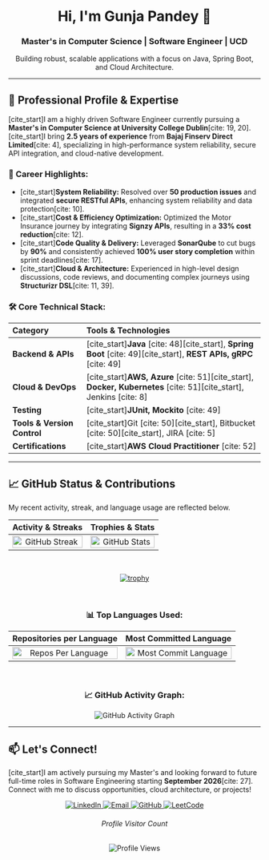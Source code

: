 <h1 align="center">Hi, I'm Gunja Pandey 👋</h1>
<h3 align="center">Master's in Computer Science | Software Engineer | UCD</h3>
<p align="center">Building robust, scalable applications with a focus on Java, Spring Boot, and Cloud Architecture.</p>

---

## 🚀 Professional Profile & Expertise

[cite_start]I am a highly driven Software Engineer currently pursuing a **Master's in Computer Science at University College Dublin**[cite: 19, 20]. [cite_start]I bring **2.5 years of experience** from **Bajaj Finserv Direct Limited**[cite: 4], specializing in high-performance system reliability, secure API integration, and cloud-native development.

### 💼 Career Highlights:
- [cite_start]**System Reliability:** Resolved over **50 production issues** and integrated **secure RESTful APIs**, enhancing system reliability and data protection[cite: 10].
- [cite_start]**Cost & Efficiency Optimization:** Optimized the Motor Insurance journey by integrating **Signzy APIs**, resulting in a **33% cost reduction**[cite: 12].
- [cite_start]**Code Quality & Delivery:** Leveraged **SonarQube** to cut bugs by **90%** and consistently achieved **100% user story completion** within sprint deadlines[cite: 17].
- [cite_start]**Cloud & Architecture:** Experienced in high-level design discussions, code reviews, and documenting complex journeys using **Structurizr DSL**[cite: 11, 39].

### 🛠️ Core Technical Stack:

| Category | Tools & Technologies |
| :--- | :--- |
| **Backend & APIs** | [cite_start]**Java** [cite: 48][cite_start], **Spring Boot** [cite: 49][cite_start], **REST APIs, gRPC** [cite: 49] |
| **Cloud & DevOps** | [cite_start]**AWS, Azure** [cite: 51][cite_start], **Docker, Kubernetes** [cite: 51][cite_start], Jenkins [cite: 8] |
| **Testing** | [cite_start]**JUnit, Mockito** [cite: 49] |
| **Tools & Version Control** | [cite_start]Git [cite: 50][cite_start], Bitbucket [cite: 50][cite_start], JIRA [cite: 5] |
| **Certifications** | [cite_start]**AWS Cloud Practitioner** [cite: 52] |

---

## 📈 GitHub Status & Contributions

My recent activity, streak, and language usage are reflected below.

<div align="center">

| Activity & Streaks | Trophies & Stats |
| :---: | :---: |
| <img src="https://github-readme-streak-stats.herokuapp.com/?user=gunjapandey&theme=blood-orange&hide_border=true" alt="GitHub Streak" width="100%"> | <img src="https://github-readme-stats.vercel.app/api?username=gunjapandey&show_icons=true&hide_border=true&theme=buefy" alt="GitHub Stats" width="100%"> |

  <br/>

  [![trophy](https://github-profile-trophy.vercel.app/?username=gunjapandey&rank=SSS,SS,S,AAA,AA,A,B,C,UNKNOWN&theme=dracula&margin-w=5)](https://github.com/ryo-ma/github-profile-trophy)

  <br/>

### 📊 Top Languages Used:

| Repositories per Language | Most Committed Language |
| :---: | :---: |
| <img src="https://github-profile-summary-cards.vercel.app/api/cards/repos-per-language?username=gunjapandey&theme=chartreuse-dark" alt="Repos Per Language" width="100%"> | <img src="https://github-profile-summary-cards.vercel.app/api/cards/most-commit-language?username=gunjapandey&theme=chartreuse-dark" alt="Most Commit Language" width="100%"> |

  <br/>

### 📈 GitHub Activity Graph:

![GitHub Activity Graph](https://activity-graph.herokuapp.com/graph?username=gunjapandey&theme=github-dark)

</div>

---

## 📫 Let's Connect!

[cite_start]I am actively pursuing my Master's and looking forward to future full-time roles in Software Engineering starting **September 2026**[cite: 27]. Connect with me to discuss opportunities, cloud architecture, or projects!

<p align="center">
  <a href="https://www.linkedin.com/in/gunjapandey/" target="_blank">
    <img src="https://img.shields.io/badge/LinkedIn-%230077B5.svg?&style=for-the-badge&logo=linkedin&logoColor=white" alt="LinkedIn">
  </a>
  <a href="mailto:gunja.pandey@ucdconnect.ie" target="_blank">
    <img src="https://img.shields.io/badge/Email-D14836?style=for-the-badge&logo=gmail&logoColor=white" alt="Email">
  </a>
  <a href="https://github.com/gunjapandey" target="_blank">
    <img src="https://img.shields.io/badge/GitHub-100000?style=for-the-badge&logo=github&logoColor=white" alt="GitHub">
  </a>
  <a href="https://leetcode.com/gunjap9/" target="_blank">
    <img src="https://img.shields.io/badge/LeetCode-000000?style=for-the-badge&logo=leetcode&logoColor=yellow" alt="LeetCode">
  </a>
</p>

<div align="center">
  <h6>Profile Visitor Count</h6>
  <img src="https://profile-counter.glitch.me/gunjapandey/count.svg" alt="Profile Views">
</div>
